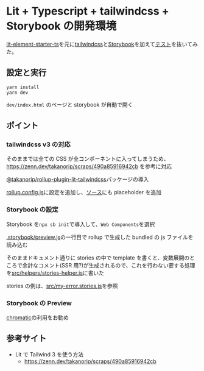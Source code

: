 # Lit + Typescript + tailwindcss + Storybook の開発環境

[lit-element-starter-ts](https://github.com/lit/lit-element-starter-ts)を元に[tailwindcss](https://tailwindcss.com)と[Storybook](https://storybook.js.org)を加えて[テスト](https://github.com/lit/lit-element-starter-ts/blob/main/src/test/my-element_test.ts)を抜いてみた。

## 設定と実行

```
yarn install
yarn dev
```

`dev/index.html` のページと storybook が自動で開く

## ポイント

### tailwindcss v3 の対応

そのままでは全ての CSS が全コンポーネントに入ってしまうため、 https://zenn.dev/takanorip/scraps/490a85916942cb を参考に対応

[@takanorip/rollup-plugin-lit-tailwindcss](https://www.npmjs.com/package/@takanorip/rollup-plugin-lit-tailwindcss)パッケージの導入

[rollup.config.js](https://github.com/masuidrive/lit-element-starter-ts-tailwind/blob/main/rollup.config.js)に設定を追加し、[ソース](https://github.com/masuidrive/lit-element-starter-ts-tailwind/blob/main/src/my-error.ts)にも placeholder を追加

### Storybook の設定

Storybook を`npx sb init`で導入して、`Web Components`を選択

[.storybook/preview.js](https://github.com/masuidrive/lit-element-starter-ts-tailwind/blob/.storybook/preview.js)の一行目で rollup で生成した bundled の js ファイルを読み込む

そのままドキュメント通りに stories の中で template を書くと、変数展開のところで余計なコメント(SSR 用?)が生成されるので、これを行わない要する処理を[src/helpers/stories-helper.js](https://github.com/masuidrive/lit-element-starter-ts-tailwind/blob/src/helpers/stories-helper.js)に書いた

stories の例は、[src/my-error.stories.js](https://github.com/masuidrive/lit-element-starter-ts-tailwind/blob/src/my-error.stories.js)を参照

### Storybook の Preview

[chromatic](https://www.chromatic.com/)の利用をお勧め

## 参考サイト

- Lit で Tailwind 3 を使う方法
  - https://zenn.dev/takanorip/scraps/490a85916942cb
